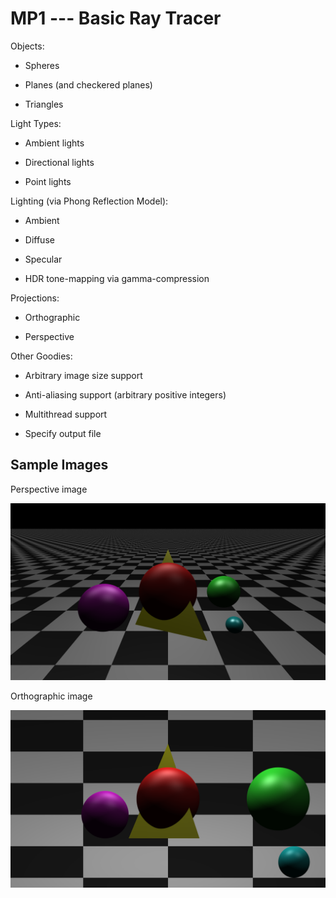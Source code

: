 # MP1 --- Basic Ray Tracer

Objects:

* Spheres

* Planes (and checkered planes)

* Triangles

Light Types:

* Ambient lights

* Directional lights

* Point lights

Lighting (via Phong Reflection Model):

* Ambient

* Diffuse

* Specular

* HDR tone-mapping via gamma-compression

Projections:

* Orthographic

* Perspective

Other Goodies:

* Arbitrary image size support

* Anti-aliasing support (arbitrary positive integers)

* Multithread support

* Specify output file

## Sample Images

Perspective image

![Perspective Image](images/perspective.png)

Orthographic image

![Orthographic Image](images/orthographic.png)
